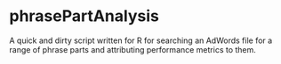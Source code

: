 # phrasePartAnalysis
A quick and dirty script written for R for searching an AdWords file for a range of phrase parts and attributing performance metrics to them.
